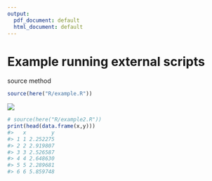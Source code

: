 ```yaml
---
output:
  pdf_document: default
  html_document: default
---
```




# Example running external scripts

source method

```r
source(here("R/example.R"))
```

![](myReport_files/figure-epub3/unnamed-chunk-1-1.png)<!-- -->

```r
# source(here("R/example2.R"))
print(head(data.frame(x,y)))
#>   x        y
#> 1 1 2.252275
#> 2 2 2.919807
#> 3 3 2.526587
#> 4 4 2.648630
#> 5 5 2.289681
#> 6 6 5.859748
```


<!-- read chunk (does not run code) -->
<!-- ```{r echo=FALSE} -->
<!-- read_chunk('R/example.R') -->
<!-- ``` -->

<!-- run the variablesXY chunk and use the variables it creates -->
<!-- ```{r variablesXY} -->
<!-- # <<variablesXY>> -->
<!-- # head(data.frame(x,y)) -->

<!-- ``` -->

<!-- run the plotXY chunk and create the plot -->
<!-- ```{r plotXY} -->
<!-- # <<plotXY>> -->
<!-- ``` -->
